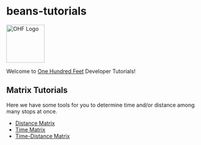 # beans-tutorials
<img src="https://www.beans.ai/img/img-logo-black.png" alt="OHF Logo" style="height: 100px; width:100px;"/>

Welcome to [One Hundred Feet](https://www.beans.ai) Developer Tutorials!


## Matrix Tutorials

Here we have some tools for you to determine time and/or distance among many stops at once.

- [Distance Matrix](distance-matrix)
- [Time Matrix](time-matrix)
- [Time-Distance Matrix](time-distance-matrix)